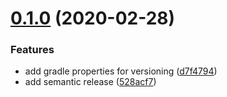 # [0.1.0](https://github.com/Otanikotani/view-github-checks-idea-plugin/compare/v0.0.5...0.1.0) (2020-02-28)


### Features

* add gradle properties for versioning ([d7f4794](https://github.com/Otanikotani/view-github-checks-idea-plugin/commit/d7f4794ce93dbf247634f7c7a104943b4dbebf1d))
* add semantic release ([528acf7](https://github.com/Otanikotani/view-github-checks-idea-plugin/commit/528acf76eb8f281d9218bbd85e2602122c2e3c19))
